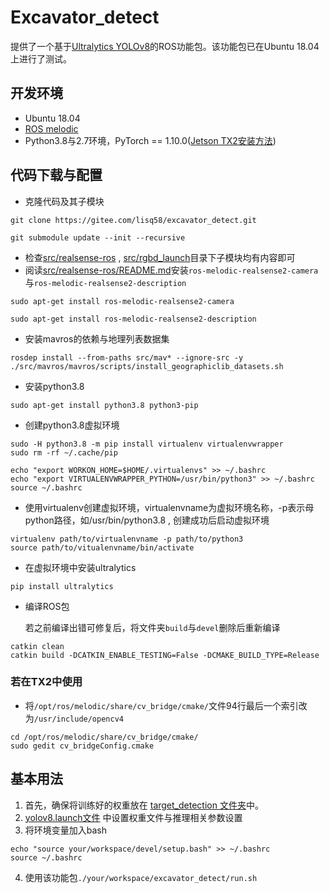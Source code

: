 # Excavator_detect

提供了一个基于[Ultralytics YOLOv8](https://docs.ultralytics.com/zh/)的ROS功能包。该功能包已在Ubuntu 18.04上进行了测试。

## 开发环境

- Ubuntu 18.04
- [ROS melodic](http://wiki.ros.org/cn/melodic/Installation/Ubuntu)
- Python3.8与2.7环境，PyTorch == 1.10.0([Jetson TX2安装方法](https://forums.developer.nvidia.com/t/pytorch-for-jetson/72048))

## 代码下载与配置

- 克隆代码及其子模块

```
git clone https://gitee.com/lisq58/excavator_detect.git
```

```
git submodule update --init --recursive
```

- 检查[src/realsense-ros]( https://gitee.com/lisq58/excavator_detect/tree/master/src) , [src/rgbd_launch](https://gitee.com/lisq58/excavator_detect/tree/master/src)目录下子模块均有内容即可
- 阅读[src/realsense-ros/README.md](https://gitee.com/lisq58/my_realsense_ros1/blob/my_realsense_ros1/README.md)安装`ros-melodic-realsense2-camera`与`ros-melodic-realsense2-description`

```
sudo apt-get install ros-melodic-realsense2-camera
```

```
sudo apt-get install ros-melodic-realsense2-description
```

- 安装mavros的依赖与地理列表数据集

```
rosdep install --from-paths src/mav* --ignore-src -y
./src/mavros/mavros/scripts/install_geographiclib_datasets.sh
```

- 安装python3.8

```
sudo apt-get install python3.8 python3-pip
```

- 创建python3.8虚拟环境

```
sudo -H python3.8 -m pip install virtualenv virtualenvwrapper
sudo rm -rf ~/.cache/pip
```
```
echo "export WORKON_HOME=$HOME/.virtualenvs" >> ~/.bashrc
echo "export VIRTUALENVWRAPPER_PYTHON=/usr/bin/python3" >> ~/.bashrc
source ~/.bashrc
```

- 使用virtualenv创建虚拟环境，virtualenvname为虚拟环境名称，-p表示母python路径，如/usr/bin/python3.8
, 创建成功后启动虚拟环境

```
virtualenv path/to/virtualenvname -p path/to/python3
source path/to/vitualenvname/bin/activate
```

- 在虚拟环境中安装ultralytics

```
pip install ultralytics
```

- 编译ROS包

    若之前编译出错可修复后，将文件夹`build`与`devel`删除后重新编译

```
catkin clean
catkin build -DCATKIN_ENABLE_TESTING=False -DCMAKE_BUILD_TYPE=Release
```

### 若在TX2中使用

- 将`/opt/ros/melodic/share/cv_bridge/cmake/`文件94行最后一个索引改为`/usr/include/opencv4`

```
cd /opt/ros/melodic/share/cv_bridge/cmake/
sudo gedit cv_bridgeConfig.cmake
```

## 基本用法

1. 首先，确保将训练好的权重放在 [target_detection 文件夹](https://gitee.com/lisq58/excavator_detect/src/target_detection)中。
2. [yolov8.launch文件](https://gitee.com/lisq58/excavator_detect/src/target_detection/launch/yolov8.launch) 中设置权重文件与推理相关参数设置
3. 将环境变量加入bash

```
echo "source your/workspace/devel/setup.bash" >> ~/.bashrc
source ~/.bashrc
```

4. 使用该功能包`./your/workspace/excavator_detect/run.sh`
